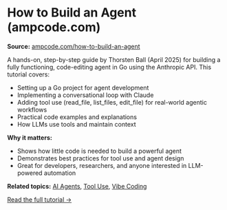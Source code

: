 # How to Build an Agent (ampcode.com)

**Source:** [ampcode.com/how-to-build-an-agent](https://ampcode.com/how-to-build-an-agent)

A hands-on, step-by-step guide by Thorsten Ball (April 2025) for building a fully functioning, code-editing agent in Go using the Anthropic API. This tutorial covers:

- Setting up a Go project for agent development
- Implementing a conversational loop with Claude
- Adding tool use (read_file, list_files, edit_file) for real-world agentic workflows
- Practical code examples and explanations
- How LLMs use tools and maintain context

**Why it matters:**
- Shows how little code is needed to build a powerful agent
- Demonstrates best practices for tool use and agent design
- Great for developers, researchers, and anyone interested in LLM-powered automation

**Related topics:** [AI Agents](../../concepts/ai-agents.md), [Tool Use](../../concepts/tool-use.md), [Vibe Coding](../../concepts/vibe-coding.md)

[Read the full tutorial →](https://ampcode.com/how-to-build-an-agent)
